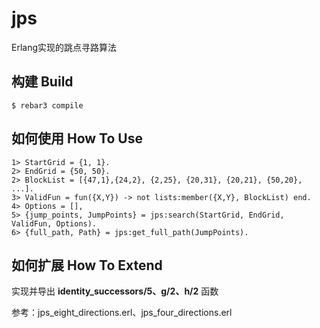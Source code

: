 jps
=====

Erlang实现的跳点寻路算法

构建 Build
-----

    $ rebar3 compile

如何使用 How To Use
----
    1> StartGrid = {1, 1}.
    2> EndGrid = {50, 50}.
    2> BlockList = [{47,1},{24,2}, {2,25}, {20,31}, {20,21}, {50,20}, ...].
    3> ValidFun = fun({X,Y}) -> not lists:member({X,Y}, BlockList) end.
    4> Options = [],
    5> {jump_points, JumpPoints} = jps:search(StartGrid, EndGrid, ValidFun, Options).
    6> {full_path, Path} = jps:get_full_path(JumpPoints).

如何扩展 How To Extend
-----
实现并导出 **identity_successors/5、g/2、h/2** 函数

参考：jps_eight_directions.erl、jps_four_directions.erl


